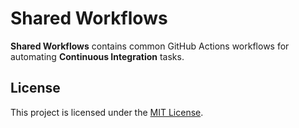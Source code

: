 # Shared Workflows

**Shared Workflows** contains common GitHub Actions workflows for automating **Continuous Integration** tasks.


## License
This project is licensed under the [MIT License](https://github.com/The-Poolz/shared-workflows/blob/master/LICENSE).